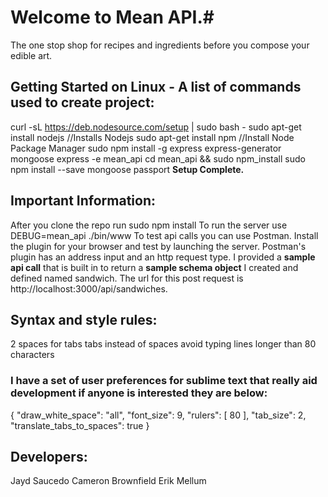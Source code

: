 # Welcome to Mean API.#
The one stop shop for recipes and ingredients before you compose your edible art.
## Getting Started on Linux - A list of commands used to create project: ##
curl -sL https://deb.nodesource.com/setup | sudo bash -
sudo apt-get install nodejs  //Installs Nodejs
sudo apt-get install npm //Install Node Package Manager
sudo npm install -g express express-generator mongoose
express -e mean_api
cd mean_api && sudo npm_install
sudo npm install --save mongoose passport
**Setup Complete.**

## Important Information: ##
After you clone the repo run sudo npm install
To run the server use DEBUG=mean_api ./bin/www
To test api calls you can use Postman. Install the plugin for your browser
and test by launching the server. Postman's plugin has an address input and 
an http request type. I provided a **sample api call** that is built in to return
a **sample schema object** I created and defined named sandwich. The url for this post 
request is http://localhost:3000/api/sandwiches.

## Syntax and style rules: ##
  2 spaces for tabs
  tabs instead of spaces
  avoid typing lines longer than 80 characters

### I have a set of user preferences for sublime text that really aid development if anyone is interested they are below: ###
{
  "draw_white_space": "all",
  "font_size": 9,
  "rulers":
  [
    80
  ],
  "tab_size": 2,
  "translate_tabs_to_spaces": true
}


## Developers: ##
Jayd Saucedo
Cameron Brownfield
Erik Mellum